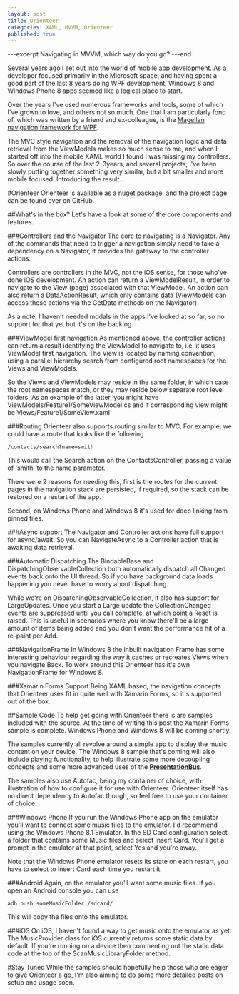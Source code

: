 ```yaml
---
layout: post
title: Orienteer
categories: XAML, MVVM, Orienteer
published: true
---
```

---excerpt
Navigating in MVVM, which way do you go?
---end

Several years ago I set out into the world of mobile app development.  As a developer focused primarily in the Microsoft space, and having spent a good part of the last 8 years doing WPF development, Windows 8 and Windows Phone 8 apps seemed like a logical place to start.

Over the years I've used numerous frameworks and tools, some of which I've grown to love, and others not so much.  One that I am particularly fond of, which was written by a friend and ex-colleague, is the [Magellan navigation framework for WPF](https://code.google.com/p/magellan-framework/).

The MVC style navigation and the removal of the navigation logic and data retrieval from the ViewModels makes so much sense to me, and when I started off into the mobile XAML world I found I was missing my controllers.  So over the course of the last 2-3years, and several projects, I've been slowly putting together something very similar, but a bit smaller and more mobile focused.  Introducing the result...

#Orienteer
Orienteer is available as a [nuget package](https://www.nuget.org/packages/Orienteer/), and the [project page](https://github.com/slewis74/Orienteer) can be found over on GitHub.

##What's in the box?
Let's have a look at some of the core components and features.

###Controllers and the Navigator
The core to navigating is a Navigator.  Any of the commands that need to trigger a navigation simply need to take a dependency on a Navigator, it provides the gateway to the controller actions.

Controllers are controllers in the MVC, not the iOS sense, for those who've done iOS development.  An action can return a ViewModelResult, in order to navigate to the View (page) associated with that ViewModel.  An action can also return a DataActionResult, which only contains data (ViewModels can access these actions via the GetData methods on the Navigator).

As a note, I haven't needed modals in the apps I've looked at so far, so no support for that yet but it's on the backlog.

###ViewModel first navigation
As mentioned above, the controller actions can return a result identifying the ViewModel to navigate to, i.e. it uses ViewModel first navigation.  The View is located by naming convention, using a parallel hierarchy search from configured root namespaces for the Views and ViewModels.

So the Views and ViewModels may reside in the same folder, in which case the root namespaces match, or they may reside below separate root level folders.  As an example of the latter, you might have ViewModels/Feature1/SomeViewModel.cs and it corresponding view might be Views/Feature1/SomeView.xaml   

###Routing
Orienteer also supports routing similar to MVC.  For example, we could have a route that looks like the following

	/contacts/search?name=smith

This would call the Search action on the ContactsController, passing a value of 'smith' to the name parameter.

There were 2 reasons for needing this, first is the routes for the current pages in the navigation stack are persisted, if required, so the stack can be restored on a restart of the app.

Second, on Windows Phone and Windows 8 it's used for deep linking from pinned tiles.

###Async support
The Navigator and Controller actions have full support for async/await. So you can NavigateAsync to a Controller action that is awaiting data retrieval.

###Automatic Dispatching
The BindableBase and DispatchingObservableCollection both automatically dispatch all Changed events back onto the UI thread.  So if you have background data loads happening you never have to worry about dispatching.

While we're on DispatchingObservableCollection, it also has support for LargeUpdates.  Once you start a Large update the CollectionChanged events are suppressed until you call complete, at which point a Reset is raised.  This is useful in scenarios where you know there'll be a large amount of items being added and you don't want the performance hit of a re-paint per Add.

###NavigationFrame
In Windows 8 the inbuilt navigation Frame has some interesting behaviour regarding the way it caches or recreates Views when you navigate Back.  To work around this Orienteer has it's own NavigationFrame for Windows 8.

###Xamarin Forms Support
Being XAML based, the navigation concepts that Orienteer uses fit in quite well with Xamarin Forms, so it's supported out of the box.

##Sample Code
To help get going with Orienteer there is are samples included with the source.  At the time of writing this post the Xamarin Forms sample is complete.  Windows Phone and Windows 8 will be coming shortly.

The samples currently all revolve around a simple app to display the music content on your device.  The Windows 8 sample that's coming will also include playing functionality, to help illustrate some more decoupling concepts and some more advanced uses of the **[PresentationBus](http://www.nuget.org/packages/Slew.PresentationBus/)**.

The samples also use Autofac, being my container of choice, with illustration of how to configure it for use with Orienteer.  Orienteer itself has no direct dependency to Autofac though, so feel free to use your container of choice.

###Windows Phone
If you run the Windows Phone app on the emulator you'll want to connect some music files to the emulator.  I'd recommend using the Windows Phone 8.1 Emulator.  In the SD Card configuration select a folder that contains some Music files and select Insert Card.  You'll get a prompt in the emulator at that point, select Yes and you're away.

Note that the Windows Phone emulator resets its state on each restart, you have to select to Insert Card each time you restart it.

###Android
Again, on the emulator you'll want some music files.  If you open an Android console you can use  

	adb push someMusicFolder /sdcard/

This will copy the files onto the emulator.

###iOS
On iOS, I haven't found a way to get music onto the emulator as yet.  The MusicProvider class for iOS currently returns some static data by default.  If you're running on a device then commenting out the static data code at the top of the ScanMusicLibraryFolder method.

#Stay Tuned
While the samples should hopefully help those who are eager to give Orienteer a go, I'm also aiming to do some more detailed posts on setup and usage soon.  